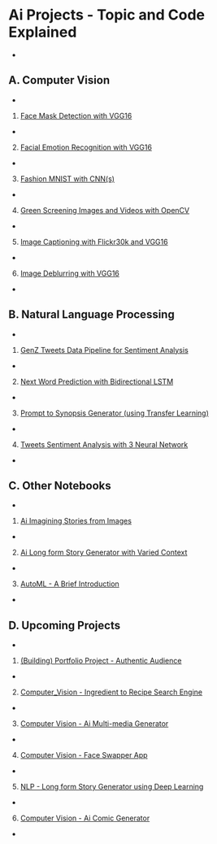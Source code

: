 # Ai Projects - Topic and Code Explained

* 

## A. Computer Vision 

* 

1. [Face Mask Detection with VGG16](https://github.com/sanskarGupta551/Ai_Projects___Topic_and_Code_Explained/blob/main/Computer_Vision___Face_Mask_Detection_with_VGG16/Face_Mask_Detection_with_VGG16.ipynb)

* 

2. [Facial Emotion Recognition with VGG16](https://github.com/sanskarGupta551/Ai_Projects___Topic_and_Code_Explained/blob/main/Computer_Vision___Facial_Emotion_Recognition_with_VGG16/Facial_Emotion_Recognition_with_VGG16.ipynb)

* 

3. [Fashion MNIST with CNN(s)](https://github.com/sanskarGupta551/Ai_Projects___Topic_and_Code_Explained/blob/main/Computer_Vision___Fashion_MNIST_with_CNN(s)/Fashion_MNIST_with_CNN(s).ipynb)

* 

4. [Green Screening Images and Videos with OpenCV](https://github.com/sanskarGupta551/Ai_Projects___Topic_and_Code_Explained/blob/main/Computer_Vision___Green_Screening_Images_and_Videos_with_OpenCV/Green_Screening_Images_and_Videos_with_OpenCV.ipynb)

* 

5. [Image Captioning with Flickr30k and VGG16](https://github.com/sanskarGupta551/Ai_Projects___Topic_and_Code_Explained/blob/main/Computer_Vision___Image_Captioning_with_Flickr30k_and_VGG16/Image_Captioning_with_Flickr30k_and_VGG16.ipynb)

* 

6. [Image Deblurring with VGG16](https://github.com/sanskarGupta551/Ai_Projects___Topic_and_Code_Explained/blob/main/Computer_Vision___Image_Deblurring_with_VGG16/Image_Deblurring_with_VGG16.ipynb)

* 

## B. Natural Language Processing

* 

1. [GenZ Tweets Data Pipeline for Sentiment Analysis](https://github.com/sanskarGupta551/Ai_Projects___Topic_and_Code_Explained/blob/main/NLP___GenZ_Tweets_Data_Pipeline_for_Sentiment_Analysis/GenZ_Tweets_Data_Pipeline_for_Sentiment_Analysis.ipynb)

* 

2. [Next Word Prediction with Bidirectional LSTM](https://github.com/sanskarGupta551/Ai_Projects___Topic_and_Code_Explained/blob/main/NLP___Next_Word_Prediction_with_Bidirectional_LSTM/Next_Word_Prediction_with_Bidirectional_LSTM.ipynb)

* 

3. [Prompt to Synopsis Generator (using Transfer Learning)](https://github.com/sanskarGupta551/Ai_Projects___Topic_and_Code_Explained/blob/main/NLP___Prompt_to_Plot_Summary_Generator/Prompt_to_Synopsis_Generator_(using_Transfer_Learning).ipynb)

* 

4. [Tweets Sentiment Analysis with 3 Neural Network](https://github.com/sanskarGupta551/Ai_Projects___Topic_and_Code_Explained/blob/main/NLP___Tweets_Sentiment_Ananlysis_with_3_Neural_Networks/Tweets_Sentiment_Analysis_with_3_Neural_Network.ipynb)

* 

## C. Other Notebooks

* 

1. [Ai Imagining Stories from Images](https://github.com/sanskarGupta551/Ai_Projects___Topic_and_Code_Explained/blob/main/Other_Notebooks/Ai_Imagining_Stories_from_Images.ipynb)

* 

2. [Ai Long form Story Generator with Varied Context](https://github.com/sanskarGupta551/Ai_Projects___Topic_and_Code_Explained/blob/main/Other_Notebooks/Ai_Long_form_Story_Generator_with_Varied_Context.ipynb)

* 

3. [AutoML - A Brief Introduction](https://github.com/sanskarGupta551/Ai_Projects___Topic_and_Code_Explained/blob/main/Other_Notebooks/AutoML___A_Brief_Introduction.ipynb)

* 

## D. Upcoming Projects

* 

1. [(Building) Portfolio Project - Authentic Audience](https://github.com/sanskarGupta551/Ai_Projects___Topic_and_Code_Explained/tree/main/(Building)Portfolio_Project___Authentic_Audience)

* 

2. [Computer_Vision - Ingredient to Recipe Search Engine](https://github.com/sanskarGupta551/Ai_Projects___Topic_and_Code_Explained/tree/main/Upcoming_Projects/Computer_Vision___Ingredient_to_Recipe_Search_Engine)

* 

3. [Computer Vision - Ai Multi-media Generator](https://github.com/sanskarGupta551/Ai_Projects___Topic_and_Code_Explained/tree/main/Upcoming_Projects/Computer_Vision___Ai_Multi_media_Generator)

* 

4. [Computer Vision - Face Swapper App](https://github.com/sanskarGupta551/Ai_Projects___Topic_and_Code_Explained/tree/main/Upcoming_Projects/Computer_Vision___Face_Swapper)

* 

5. [NLP - Long form Story Generator using Deep Learning](https://github.com/sanskarGupta551/Ai_Projects___Topic_and_Code_Explained/tree/main/Upcoming_Projects/NLP___Long_form_Story_Generator_using_Deep_Learning)

* 

6. [Computer Vision - Ai Comic Generator](https://github.com/sanskarGupta551/Ai_Projects___Topic_and_Code_Explained/tree/main/Upcoming_Projects/Computer_Vision___Ai_Comic_Generator)

* 

